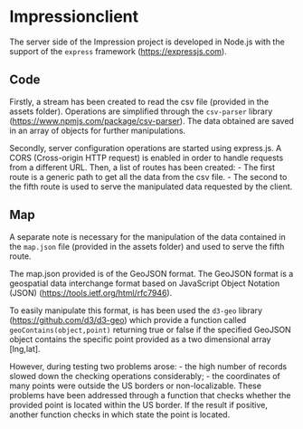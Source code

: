 # Impressionclient

The server side of the Impression project is developed in Node.js with the support of the `express` framework (https://expressjs.com). 

## Code

Firstly, a stream has been created to read the csv file (provided in the assets folder). Operations are simplified through the `csv-parser` library (https://www.npmjs.com/package/csv-parser). 
The data obtained are saved in an array of objects for further manipulations.

Secondly, server configuration operations are started using express.js. 
A CORS (Cross-origin HTTP request) is enabled in order to handle requests from a different URL. Then, a list of routes has been created: 
	- The first route is a generic path to get all the data from the csv file. 
	- The second to the fifth route is used to serve the manipulated data requested by the client.

## Map 
A separate note is necessary for the manipulation of the data contained in the `map.json` file (provided in the assets folder) and used to serve the fifth route. 

The map.json provided is of the GeoJSON format. The GeoJSON format is a geospatial data interchange format based on JavaScript Object Notation (JSON) (https://tools.ietf.org/html/rfc7946).

To easily manipulate this format, is has been used the `d3-geo` library (https://github.com/d3/d3-geo) which provide a function called `geoContains(object,point)` returning true or false if the specified GeoJSON object contains the specific point provided as a two dimensional array [lng,lat].

However, during testing two problems arose:
	- the high number of records slowed down the checking operations considerably;
	- the coordinates of many points were outside the US borders or non-localizable. 
These problems have been addressed through a function that checks whether the provided point is located within the US border. If the result if positive, another function checks in which state the point is located. 



